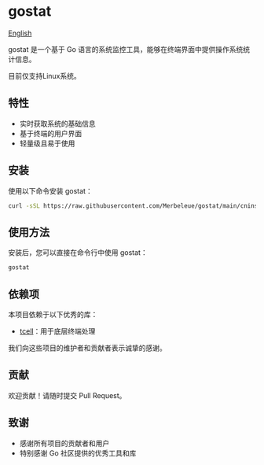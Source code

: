 # gostat

[English](README_EN.md)

gostat 是一个基于 Go 语言的系统监控工具，能够在终端界面中提供操作系统统计信息。

目前仅支持Linux系统。

## 特性

- 实时获取系统的基础信息
- 基于终端的用户界面
- 轻量级且易于使用

## 安装

使用以下命令安装 gostat：

```bash
curl -sSL https://raw.githubusercontent.com/Merbeleue/gostat/main/cninstall.sh | bash
 ```

## 使用方法

安装后，您可以直接在命令行中使用 gostat：

```bash
gostat
```

## 依赖项

本项目依赖于以下优秀的库：

- [tcell](https://github.com/gdamore/tcell)：用于底层终端处理

我们向这些项目的维护者和贡献者表示诚挚的感谢。

## 贡献

欢迎贡献！请随时提交 Pull Request。

## 致谢

- 感谢所有项目的贡献者和用户
- 特别感谢 Go 社区提供的优秀工具和库
